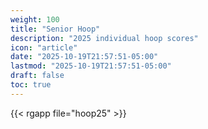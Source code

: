 ```yaml
---
weight: 100
title: "Senior Hoop"
description: "2025 individual hoop scores"
icon: "article"
date: "2025-10-19T21:57:51-05:00"
lastmod: "2025-10-19T21:57:51-05:00"
draft: false
toc: true
---
```


{{< rgapp file="hoop25" >}}